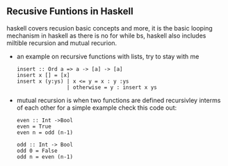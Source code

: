 ## Recusive Funtions in Haskell

haskell covers recusion basic concepts and more, it is the  basic looping
mechanism in haskell as there is no for while bs, haskell also includes 
miltible recursion and mutual recurion.

* an example on recursive functions with lists, try to stay with me
  ```
  insert :: Ord a => a -> [a] -> [a]
  insert x [] = [x]
  insert x (y:ys) | x <= y = x : y :ys 
                  | otherwise = y : insert x ys
  ```

* mutual recursion is when two functions are defined recursivley interms 
  of each other for a simple example check this code out:
  ```
  even :: Int ->Bool
  even = True
  even n = odd (n-1)
  
  odd :: Int -> Bool
  odd 0 = False
  odd n = even (n-1)
  ```
